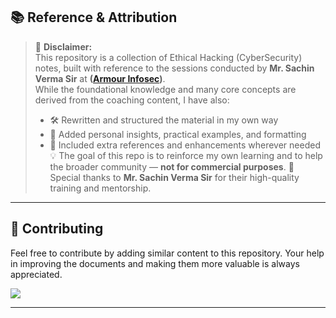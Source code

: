 ## 📚 Reference & Attribution

> 🧾 **Disclaimer:**  
> This repository is a collection of Ethical Hacking (CyberSecurity) notes, built with reference to the sessions conducted by **Mr. Sachin Verma Sir** at **([Armour Infosec](https://www.armourinfosec.com/))**.  
> While the foundational knowledge and many core concepts are derived from the coaching content, I have also:
> - 🛠️ Rewritten and structured the material in my own way  
> - 🧠 Added personal insights, practical examples, and formatting  
> - 📝 Included extra references and enhancements wherever needed
> 💡 The goal of this repo is to reinforce my own learning and to help the broader community — **not for commercial purposes**.
> 🙏 Special thanks to **Mr. Sachin Verma Sir**  for their high-quality training and mentorship.

---

## 🤝 Contributing

Feel free to contribute by adding similar content to this repository.
Your help in improving the documents and making them more valuable is always appreciated.

<a href="https://github.com/nikhilpatidar01/Kali-Linux-Complete-Setup/graphs/contributors">
  <img src="https://contrib.rocks/image?repo=nikhilpatidar01/Kali-Linux-Complete-Setup" />
</a>

---
